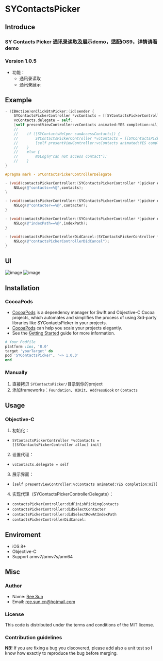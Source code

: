 # SYContactsPicker

## Introduce

### SY Contacts Picker 通讯录读取及展示demo，适配iOS9，详情请看demo
### Version 1.0.5

* 功能：
  * 通讯录读取
  * 通讯录展示


## Example

``` objective-c
- (IBAction)onClickBtnPicker:(id)sender {
    SYContactsPickerController *vcContacts = [[SYContactsPickerController alloc] init];
    vcContacts.delegate = self;
    [self presentViewController:vcContacts animated:YES completion:nil];
    //
    //    if ([SYContactsHelper canAccessContacts]) {
    //        SYContactsPickerController *vcContacts = [[SYContactsPickerController alloc] init];
    //        [self presentViewController:vcContacts animated:YES completion:nil];
    //    }
    //    else {
    //        NSLog(@"can not access contact");
    //    }
}

#pragma mark - SYContactsPickerControllerDelegate

- (void)contactsPickerController:(SYContactsPickerController *)picker didFinishPickingContacts:(NSArray *)contacts {
    NSLog(@"contacts==%@",contacts);
}

- (void)contactsPickerController:(SYContactsPickerController *)picker didSelectContacter:(SYContacter *)contacter {
    NSLog(@"contacter==%@",contacter);
}

- (void)contactsPickerController:(SYContactsPickerController *)picker didSelectRowAtIndexPath:(NSIndexPath *)indexPath {
    NSLog(@"indexPath==%@",indexPath);
}

- (void)contactsPickerControllerDidCancel:(SYContactsPickerController *)picker {
    NSLog(@"contactsPickerControllerDidCancel");
}
```

## UI
 ![image](https://github.com/reesun1130/SYContactsPicker/blob/master/SYContactsPickerDemo/sycontactspicker1.png)
 ![image](https://github.com/reesun1130/SYContactsPicker/blob/master/SYContactsPickerDemo/sycontactspicker2.png)

## Installation

### CocoaPods

* [CocoaPods](http://cocoapods.org) is a dependency manager for Swift and Objective-C Cocoa projects, which automates and simplifies the process of using 3rd-party libraries like SYContactsPicker in your projects. 
* [CocoaPods](http://cocoapods.org) can help you scale your projects elegantly.
* See the [Getting Started](https://guides.cocoapods.org/using/getting-started.html) guide for more information.

```ruby
# Your Podfile
platform :ios, '8.0'
target 'yourTarget' do
pod 'SYContactsPicker', '~> 1.0.3'
end
```

### Manually

1.	直接拷贝 `SYContactsPicker/`目录到你的project
2.	添加frameworks：`Foundation`、`UIKit`、`AddressBook` or `Contacts`

## Usage

### Objective-C

1. 初始化：
 * `SYContactsPickerController *vcContacts = [[SYContactsPickerController alloc] init]`
2. 设置代理：
 * `vcContacts.delegate = self`
3. 展示界面：
 * `[self presentViewController:vcContacts animated:YES completion:nil]`
4. 实现代理（SYContactsPickerControllerDelegate）：
 * `contactsPickerController:didFinishPickingContacts`
 * `contactsPickerController:didSelectContacter`
 * `contactsPickerController:didSelectRowAtIndexPath`
 * `contactsPickerControllerDidCancel:`

## Enviroment

- iOS 8+
- Objective-C
- Support armv7/armv7s/arm64

## Misc

### Author

- Name: [Ree Sun](https://github.com/reesun1130)
- Email: <ree.sun.cn@hotmail.com>

### License

This code is distributed under the terms and conditions of the MIT license. 

### Contribution guidelines

**NB!** If you are fixing a bug you discovered, please add also a unit test so I know how exactly to reproduce the bug before merging.
